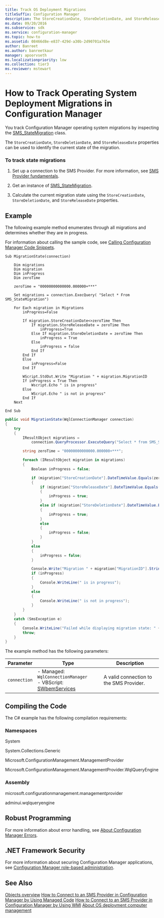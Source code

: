 ```yaml
---
title: Track OS Deployment Migrations
titleSuffix: Configuration Manager
description: The StoreCreationDate, StoreDeletionDate, and StoreReleaseDate properties can be used to identify the current state of the migration.
ms.date: 09/20/2016
ms.subservice: sdk
ms.service: configuration-manager
ms.topic: how-to
ms.assetid: 08466d8e-e837-429d-a30b-2d90701a765e
author: Banreet
ms.author: banreetkaur
manager: apoorvseth
ms.localizationpriority: low
ms.collection: tier3
ms.reviewer: mstewart
---
```

# How to Track Operating System Deployment Migrations in Configuration Manager
You track Configuration Manager operating system migrations by inspecting the [SMS_StateMigration](../../develop/reference/osd/sms_statemigration-server-wmi-class.md) class.

 The `StoreCreationDate`, `StoreDeletionDate`, and `StoreReleaseDate` properties can be used to identify the current state of the migration.

### To track state migrations

1.  Set up a connection to the SMS Provider. For more information, see [SMS Provider fundamentals](../core/understand/sms-provider-fundamentals.md).

2.  Get an instance of [SMS_StateMigration](../../develop/reference/osd/sms_statemigration-server-wmi-class.md).

3.  Calculate the current migration state using the `StoreCreationDate`, `StoreDeletionDate`, and `StoreReleaseDate` properties.

## Example
 The following example method enumerates through all migrations and determines whether they are in progress.

 For information about calling the sample code, see [Calling Configuration Manager Code Snippets](../../develop/core/understand/calling-code-snippets.md).

```vbs
Sub MigrationState(connection)

    Dim migrations
    Dim migration
    Dim inProgress
    Dim zeroTime

    zeroTime = "00000000000000.000000+***"

    Set migrations = connection.ExecQuery( "Select * From SMS_StateMigration")

    For Each migration in Migrations
        inProgress=False

        If migration.StoreCreationDate<>zeroTime Then
            If migration.StoreReleaseDate = zeroTime Then
                inProgress=True
            Else If migration.StoreDeletionDate = zeroTime Then
                inProgress = True
            Else
                inProgress = false
            End If
        End If
        Else
            inProgress=False
        End If

        WScript.StdOut.Write "Migration " + migration.MigrationID
        If inProgress = True Then
            Wscript.Echo " is in progress"
        Else
            WScript.Echo " is not in progress"
        End If
    Next

End Sub
```

```c#
public void MigrationState(WqlConnectionManager connection)
{
    try
    {
        IResultObject migrations =
            connection.QueryProcessor.ExecuteQuery("Select * from SMS_StateMigration");

        string zeroTime = "00000000000000.000000+***";

        foreach (IResultObject migration in migrations)
        {
            Boolean inProgress = false;

            if (migration["StoreCreationDate"].DateTimeValue.Equals(zeroTime) == false)
            {
                if (migration["StoreReleaseDate"].DateTimeValue.Equals(zeroTime) == true)
                {
                    inProgress = true;
                }
                else if (migration["StoreDeletionDate"].DateTimeValue.Equals(zeroTime) == true)
                {
                    inProgress = true;
                }
                else
                {
                    inProgress = false;
                }
            }
            else
            {
                inProgress = false;
            }

            Console.Write("Migration " + migration["MigrationID"].StringValue);
            if (inProgress)
            {
                Console.WriteLine(" is in progress");
            }
            else
            {
                Console.WriteLine(" is not in progress");
            }
        }
    }
    catch (SmsException e)
    {
        Console.WriteLine("Failed while displaying migration state: " + e.Message);
        throw;
    }
}

```

 The example method has the following parameters:

|Parameter|Type|Description|
|-|-|-|
|`connection`|-   Managed: `WqlConnectionManager`<br />-   VBScript: [SWbemServices](/windows/win32/wmisdk/swbemservices)|A valid connection to the SMS Provider.|

## Compiling the Code
 The C# example has the following compilation requirements:

### Namespaces
 System

 System.Collections.Generic

 Microsoft.ConfigurationManagement.ManagementProvider

 Microsoft.ConfigurationManagement.ManagementProvider.WqlQueryEngine

### Assembly
 microsoft.configurationmanagement.managementprovider

 adminui.wqlqueryengine

## Robust Programming
 For more information about error handling, see [About Configuration Manager Errors](../../develop/core/understand/about-configuration-manager-errors.md).

## .NET Framework Security
 For more information about securing Configuration Manager applications, see [Configuration Manager role-based administration](../../develop/core/servers/configure/role-based-administration.md).

## See Also
 [Objects overview](../core/understand/configuration-manager-objects-overview.md)
 [How to Connect to an SMS Provider in Configuration Manager by Using Managed Code](../../develop/core/understand/how-to-connect-to-an-sms-provider-by-using-managed-code.md)
 [How to Connect to an SMS Provider in Configuration Manager by Using WMI](../../develop/core/understand/how-to-connect-to-an-sms-provider-in-configuration-manager-by-using-wmi.md)
 [About OS deployment computer management](about-computer-management.md)
